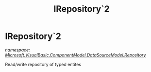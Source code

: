 ﻿---
title: IRepository`2
---

# IRepository`2
_namespace: [Microsoft.VisualBasic.ComponentModel.DataSourceModel.Repository](N-Microsoft.VisualBasic.ComponentModel.DataSourceModel.Repository.html)_

Read/write repository of typed entites




